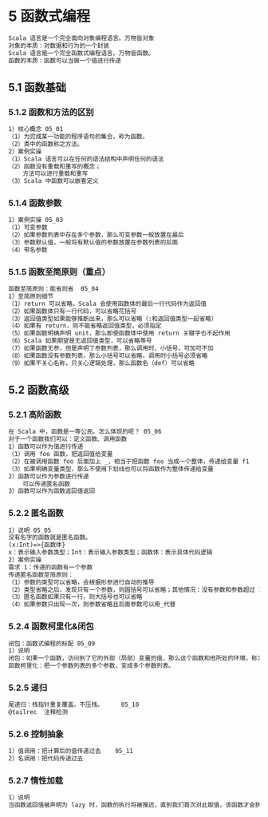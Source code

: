 # 5 函数式编程
```markdown
Scala 语言是一个完全面向对象编程语言。万物皆对象
对象的本质：对数据和行为的一个封装
Scala 语言是一个完全函数式编程语言。万物皆函数。
函数的本质：函数可以当做一个值进行传递
```
## 5.1 函数基础
### 5.1.2 函数和方法的区别
```markdown
1）核心概念 05_01
（1）为完成某一功能的程序语句的集合，称为函数。
（2）类中的函数称之方法。
2）案例实操
（1）Scala 语言可以在任何的语法结构中声明任何的语法
（2）函数没有重载和重写的概念；
    方法可以进行重载和重写
（3）Scala 中函数可以嵌套定义
```
### 5.1.4 函数参数
```markdown
1）案例实操 05_03
（1）可变参数
（2）如果参数列表中存在多个参数，那么可变参数一般放置在最后
（3）参数默认值，一般将有默认值的参数放置在参数列表的后面
（4）带名参数
```

### 5.1.5 函数至简原则（重点）
```markdown
函数至简原则：能省则省  05_04
1）至简原则细节
（1）return 可以省略，Scala 会使用函数体的最后一行代码作为返回值
（2）如果函数体只有一行代码，可以省略花括号
（3）返回值类型如果能够推断出来，那么可以省略（:和返回值类型一起省略）
（4）如果有 return，则不能省略返回值类型，必须指定
（5）如果函数明确声明 unit，那么即使函数体中使用 return 关键字也不起作用
（6）Scala 如果期望是无返回值类型，可以省略等号
（7）如果函数无参，但是声明了参数列表，那么调用时，小括号，可加可不加
（8）如果函数没有参数列表，那么小括号可以省略，调用时小括号必须省略
（9）如果不关心名称，只关心逻辑处理，那么函数名（def）可以省略
```
## 5.2 函数高级
### 5.2.1 高阶函数
```markdown
在 Scala 中，函数是一等公民。怎么体现的呢？ 05_06
对于一个函数我们可以：定义函数、调用函数
1）函数可以作为值进行传递
（1）调用 foo 函数，把返回值给变量
（2）在被调用函数 foo 后面加上 _，相当于把函数 foo 当成一个整体，传递给变量 f1
（3）如果明确变量类型，那么不使用下划线也可以将函数作为整体传递给变量
2）函数可以作为参数进行传递
    可以传递匿名函数
3）函数可以作为函数返回值返回
```
### 5.2.2 匿名函数
```markdown
1）说明 05_05
没有名字的函数就是匿名函数。
(x:Int)=>{函数体}
x：表示输入参数类型；Int：表示输入参数类型；函数体：表示具体代码逻辑
2）案例实操
需求 1：传递的函数有一个参数 
传递匿名函数至简原则：
（1）参数的类型可以省略，会根据形参进行自动的推导
（2）类型省略之后，发现只有一个参数，则圆括号可以省略；其他情况：没有参数和参数超过 1 的永远不能省略圆括号。
（3）匿名函数如果只有一行，则大括号也可以省略
（4）如果参数只出现一次，则参数省略且后面参数可以用_代替
```
### 5.2.4 函数柯里化&闭包
```markdown
闭包：函数式编程的标配 05_09
1）说明
闭包：如果一个函数，访问到了它的外部（局部）变量的值，那么这个函数和他所处的环境，称为闭包
函数柯里化：把一个参数列表的多个参数，变成多个参数列表。
```
### 5.2.5 递归
```markdown
尾递归：栈指针重复覆盖。不压栈。     05_10
@tailrec  注释检测
```
### 5.2.6 控制抽象
```markdown
1）值调用：把计算后的值传递过去    05_11
2）名调用：把代码传递过去
```
### 5.2.7 惰性加载
```markdown
1）说明
当函数返回值被声明为 lazy 时，函数的执行将被推迟，直到我们首次对此取值，该函数才会执行。这种函数我们称之为惰性函数。
```